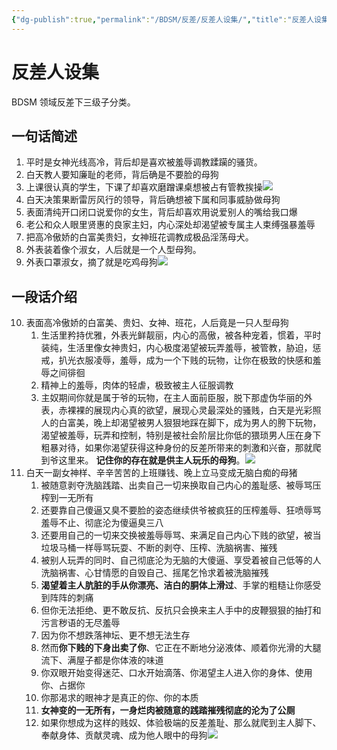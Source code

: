 ```yaml
---
{"dg-publish":true,"permalink":"/BDSM/反差/反差人设集/","title":"反差人设集","created":"2025-02-15T21:30:58.000+08:00","updated":"2025-02-16T16:16:56.417+08:00"}
---
```



# 反差人设集

BDSM 领域反差下三级子分类。

## 一句话简述

1. 平时是女神光线高冷，背后却是喜欢被羞辱调教蹂躏的骚货。
2. 白天教人要知廉耻的老师，背后确是不要脸的母狗
3. 上课很认真的学生，下课了却喜欢磨蹭课桌想被占有管教挨操![](https://wikijs-pics.zfeny.me/wikijs/img/2025/02/30e08bd0541e29a792909d7ac596d5be.png)
4. 白天决策果断雷厉风行的领导，背后确想被下属和同事威胁做母狗
5. 表面清纯开口闭口说爱你的女生，背后却喜欢用说爱别人的嘴给我口爆
6. 老公和众人眼里贤惠的良家主妇，内心深处却渴望被专属主人束缚强暴羞辱
7. 把高冷傲娇的白富美贵妇，女神班花调教成极品淫荡母犬。
8. 外表装着像个淑女，人后就是一个人型母狗。
9. 外表口罩淑女，摘了就是吃鸡母狗![](https://wikijs-pics.zfeny.me/wikijs/img/2025/02/8bfa587b4dda3aef2795d7e7ce62fc7e.png)

## 一段话介绍

10. 表面高冷傲娇的白富美、贵妇、女神、班花，人后竟是一只人型母狗
	1. 生活里矜持优雅，外表光鲜靓丽，内心的高傲，被各种宠着，惯着，平时装纯，生活里像女神贵妇，内心极度渴望被玩弄羞辱，被管教，胁迫，惩戒，扒光衣服凌辱，羞辱，成为一个下贱的玩物，让你在极致的快感和羞辱之间徘徊
	2. 精神上的羞辱，肉体的轻虐，极致被主人征服调教
	3. 主奴期间你就是属于爷的玩物，在主人面前臣服，脱下那虚伪华丽的外表，赤裸裸的展现内心真的欲望，展现心灵最深处的骚贱，白天是光彩照人的白富美，晚上却渴望被男人狠狠地踩在脚下，成为男人的胯下玩物，渴望被羞辱，玩弄和控制，特别是被社会阶层比你低的猥琐男人压在身下粗暴对待，如果你渴望获得这种身份的反差所带来的刺激和兴奋，那就爬到爷这里来。 **记住你的存在就是供主人玩乐的母狗**。![](https://wikijs-pics.zfeny.me/wikijs/img/2025/02/2ffca3e100e01e13d4ed0091aa6b3a55.png)
11. 白天一副女神样、辛辛苦苦的上班赚钱、晚上立马变成无脑白痴的母猪
	1. 被随意剥夺洗脑践踏、出卖自己一切来换取自己内心的羞耻感、被辱骂压榨到一无所有
	2. 还要靠自己傻逼又臭不要脸的姿态继续供爷被疯狂的压榨羞辱、狂喷辱骂羞辱不止、彻底沦为傻逼臭三八
	3. 还要用自己的一切来交换被羞辱辱骂、来满足自己内心下贱的欲望，被当垃圾马桶一样辱骂玩耍、不断的剥夺、压榨、洗脑祸害、摧残
	4. 被别人玩弄的同时、自己彻底沦为无脑的大傻逼、享受着被自己低等的人洗脑祸害、心甘情愿的自毁自己、摇尾乞怜求着被洗脑摧残
	5. **渴望着主人肮脏的手从你漂亮、洁白的胴体上滑过**、手掌的粗糙让你感受到阵阵的刺痛
	6. 但你无法拒绝、更不敢反抗、反抗只会换来主人手中的皮鞭狠狠的抽打和污言秽语的无尽羞辱
	7. 因为你不想跌落神坛、更不想无法生存
	8. 然而**你下贱的下身出卖了你**、它正在不断地分泌液体、顺着你光滑的大腿流下、满屋子都是你体液的味道
	9. 你双眼开始变得迷茫、口水开始滴落、你渴望主人进入你的身体、使用你、占据你
	10. 你那渴求的眼神才是真正的你、你的本质
	11. **女神变的一无所有，一身烂肉被随意的践踏摧残彻底的沦为了公厕**
	12. 如果你想成为这样的贱奴、体验极端的反差羞耻、那么就爬到主人脚下、奉献身体、贡献灵魂、成为他人眼中的母狗![](https://wikijs-pics.zfeny.me/wikijs/img/2025/02/7de861f44139c9e6619496d75c12a16c.png)